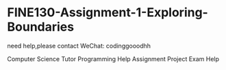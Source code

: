 # FINE130-Assignment-1-Exploring-Boundaries
need help,please contact 
WeChat: codinggooodhh

Computer Science Tutor
Programming Help
Assignment Project Exam Help


